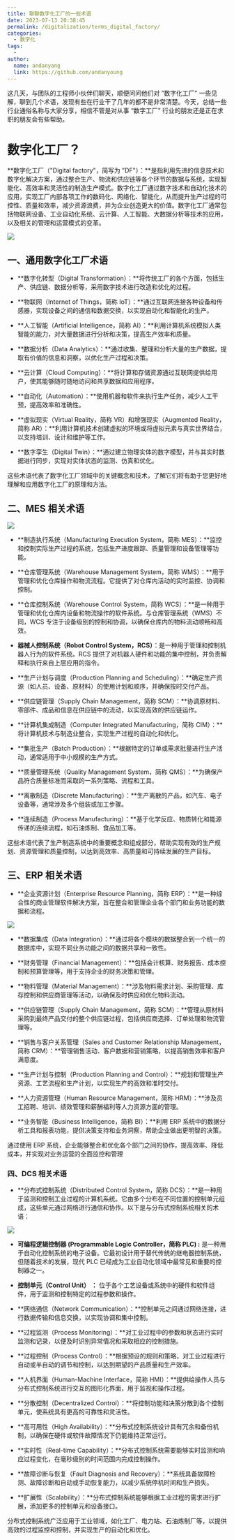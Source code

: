 ```yaml
---
title: 聊聊数字化工厂的一些术语
date: 2023-07-13 20:38:45
permalink: /digitalization/terms_digital_factory/
categories:
  - 数字化
tags:
  -
author:
  name: andanyang
  link: https://github.com/andanyoung
---
```


这几天，与团队的工程师小伙伴们聊天，顺便问问他们对 “数字化工厂” 一些见解，聊到几个术语，发现有些在行业干了几年的都不是非常清楚。今天，总结一些行业通俗名称与大家分享，相信不管是对从事 “数字工厂” 行业的朋友还是正在求职的朋友会有些帮助。

# **数字化工厂？**

**数字化工厂（"Digital factory"，简写为 "DF"）：**是指利用先进的信息技术和数字化解决方案，通过整合生产、物流和供应链等各个环节的数据与系统，实现智能化、高效率和灵活性的制造生产模式。数字化工厂通过数字技术和自动化技术的应用，实现工厂内部各项工作的数码化、网络化、智能化，从而提升生产过程的可控性、质量和效率，减少资源浪费，并为企业创造更大的价值。数字化工厂通常包括物联网设备、工业自动化系统、云计算、人工智能、大数据分析等技术的应用，以及相关的管理和运营模式的变革。

![](../.vuepress/public/digitization/640-1679899998-22312xcasdnm.png)

## **一、通用数字化工厂术语**

- **数字化转型（Digital Transformation）：**将传统工厂的各个方面，包括生产、供应链、数据分析等，采用数字技术进行改造和优化的过程。

- **物联网（Internet of Things，简称 IoT）：**通过互联网连接各种设备和传感器，实现设备之间的通信和数据交换，以实现自动化和智能化的生产。

- **人工智能（Artificial Intelligence，简称 AI）：**利用计算机系统模拟人类智能的能力，对大量数据进行分析和决策，提高生产效率和质量。

- **数据分析（Data Analytics）：**通过收集、整理和分析大量的生产数据，提取有价值的信息和洞察，以优化生产过程和决策。

- **云计算（Cloud Computing）：**将计算和存储资源通过互联网提供给用户，使其能够随时随地访问和共享数据和应用程序。

- **自动化（Automation）：**使用机器和软件来执行生产任务，减少人工干预，提高效率和准确性。

- **虚拟现实（Virtual Reality，简称 VR）和增强现实（Augmented Reality，简称 AR）：**利用计算机技术创建虚拟的环境或将虚拟元素与真实世界结合，以支持培训、设计和维护等工作。

- **数字孪生（Digital Twin）：**通过建立物理实体的数字模型，并与其实时数据进行同步，实现对实体状态的监测、仿真和优化。

这些术语代表了数字化工厂领域中的关键概念和技术，了解它们将有助于您更好地理解和应用数字化工厂的原理和方法。

## **二、MES 相关术语**

**![](../.vuepress/public/digitization/640-1689925888028-3.png)**

- **制造执行系统（Manufacturing Execution System，简称 MES）：**监控和控制实际生产过程的系统，包括生产进度跟踪、质量管理和设备管理等功能。

- **仓库管理系统（Warehouse Management System，简称 WMS）：**用于管理和优化仓库操作和物流流程。它提供了对仓库内活动的实时监控、协调和控制。

- **仓库控制系统（Warehouse Control System，简称 WCS）：**是一种用于管理和优化仓库内设备和物流操作的软件系统。与仓库管理系统（WMS）不同，WCS 专注于设备级别的控制和协调，以确保仓库内的物料流动顺畅和高效。

- **器械人控制系统（Robot Control System，RCS）**：是一种用于管理和控制机器人行为的软件系统。RCS 提供了对机器人硬件和功能的集中控制，并负责解释和执行来自上层应用的指令。

- **生产计划与调度（Production Planning and Scheduling）：**确定生产资源（如人员、设备、原材料）的使用计划和顺序，并确保按时交付产品。

- **供应链管理（Supply Chain Management，简称 SCM）：**协调原材料、零部件、成品和信息在供应链中的流动，以实现高效的供应链运作。

- **计算机集成制造（Computer Integrated Manufacturing，简称 CIM）：**将计算机技术与制造业整合，实现生产过程的自动化和优化。

- **集批生产（Batch Production）：**根据特定的订单或需求批量进行生产活动，通常适用于中小规模的生产方式。

- **质量管理系统（Quality Management System，简称 QMS）：**为确保产品符合质量标准而采取的一系列策略、流程和工具。

- **离散制造（Discrete Manufacturing）：**生产离散的产品，如汽车、电子设备等，通常涉及多个组装或加工步骤。

- **连续制造（Process Manufacturing）：**基于化学反应、物质转化和能源传递的连续流程，如石油炼制、食品加工等。

这些术语代表了生产制造系统中的重要概念和组成部分，帮助实现有效的生产规划、资源管理和质量控制，以达到高效率、高质量和可持续发展的生产目标。

## **三、ERP 相关术语**

- **企业资源计划（Enterprise Resource Planning，简称 ERP）：**是一种综合性的商业管理软件解决方案，旨在整合和管理企业各个部门和业务功能的数据和流程。

![](../.vuepress/public/digitization/640-1689925902112-6.png)

- **数据集成（Data Integration）：**通过将各个模块的数据整合到一个统一的数据库中，实现不同业务功能之间的数据共享和一致性。

- **财务管理（Financial Management）：**包括会计核算、财务报告、成本控制和预算管理等，用于支持企业的财务决策和管理。

- **物料管理（Material Management）：**涉及物料需求计划、采购管理、库存控制和供应商管理等活动，以确保及时供应和优化物料流动。

- **供应链管理（Supply Chain Management，简称 SCM）：**管理从原材料采购到最终产品交付的整个供应链过程，包括供应商选择、订单处理和物流管理等。

- **销售与客户关系管理（Sales and Customer Relationship Management，简称 CRM）：**管理销售活动、客户数据和营销策略，以提高销售效率和客户满意度。

- **生产计划与控制（Production Planning and Control）：**规划和管理生产资源、工艺流程和生产计划，以实现生产的高效和准时交付。

- **人力资源管理（Human Resource Management，简称 HRM）：**涉及员工招聘、培训、绩效管理和薪酬福利等人力资源方面的管理。

- **业务智能（Business Intelligence，简称 BI）：**利用 ERP 系统中的数据分析工具和报表功能，提供决策支持和业务洞察，帮助企业做出更明智的决策。

通过使用 ERP 系统，企业能够整合和优化各个部门之间的协作，提高效率、降低成本，并实现对业务运营的全面监控和管理

### **四、DCS 相关术语**

- **分布式控制系统（Distributed Control System，简称 DCS）：**是一种用于监测和控制工业过程的计算机系统。它由多个分布在不同位置的控制单元组成，这些单元通过网络进行通信和协作。以下是与分布式控制系统相关的术语：

![](../.vuepress/public/digitization/640-1689925907811-9.jpeg)

- **可编程逻辑控制器 (Programmable Logic Controller，简称 PLC) :** 是一种用于自动化控制系统的电子设备。它最初设计用于替代传统的继电器控制系统，但随着技术的发展，现代 PLC 已经成为工业自动化领域中最常见和重要的控制器之一。

- **控制单元（Control Unit） ：** 位于各个工艺设备或系统中的硬件和软件组件，用于监测和控制特定的过程参数和操作。

- **网络通信（Network Communication）：**控制单元之间通过网络连接，进行数据传输和信息交换，以实现协调和集中控制。

- **过程监测（Process Monitoring）：**对工业过程中的参数和状态进行实时监测和记录，以便及时识别异常情况和采取相应的控制措施。

- **过程控制（Process Control）：**根据预设的规则和策略，对工业过程进行自动或半自动的调节和控制，以达到期望的产品质量和生产效率。

- **人机界面（Human-Machine Interface，简称 HMI）：**提供给操作人员与分布式控制系统进行交互的图形化界面，用于监视和操作过程。

- **分散控制（Decentralized Control）：**将控制功能和决策分散到各个控制单元，使系统具有更高的可靠性和灵活性。

- **高可用性（High Availability）：**分布式控制系统设计具有冗余和备份机制，以确保在硬件或软件故障情况下仍能维持正常运行。

- **实时性（Real-time Capability）：**分布式控制系统需要能够实时监测和响应过程变化，在毫秒级别的时间范围内完成控制操作。

- **故障诊断与恢复（Fault Diagnosis and Recovery）：**系统具备故障检测、故障诊断和自动或手动恢复能力，以减少系统停机时间和生产损失。

- **扩展性（Scalability）：**分布式控制系统能够根据工业过程的需求进行扩展，添加更多的控制单元和设备接口。

分布式控制系统广泛应用于工业领域，如化工厂、电力站、石油炼制厂等，以提供高效的过程监控和控制，并实现生产的自动化和优化。
